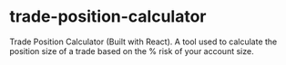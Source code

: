 # trade-position-calculator
Trade Position Calculator (Built with React). A tool used to calculate the position size of a trade based on the % risk of your account size. 
